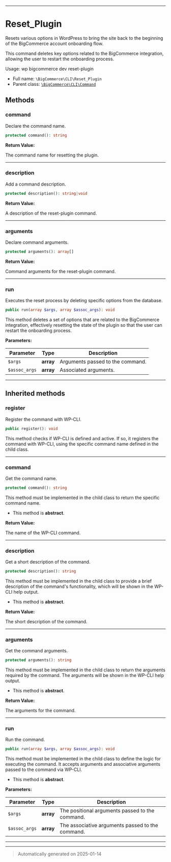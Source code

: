 ***

# Reset_Plugin

Resets various options in WordPress to bring the site back to the beginning of the BigCommerce account onboarding flow.

This command deletes key options related to the BigCommerce integration, allowing the user to restart the onboarding process.

Usage: wp bigcommerce dev reset-plugin

* Full name: `\BigCommerce\CLI\Reset_Plugin`
* Parent class: [`\BigCommerce\CLI\Command`](./classes/BigCommerce/CLI/Command.md)




## Methods


### command

Declare the command name.

```php
protected command(): string
```









**Return Value:**

The command name for resetting the plugin.




***

### description

Add a command description.

```php
protected description(): string|void
```









**Return Value:**

A description of the reset-plugin command.




***

### arguments

Declare command arguments.

```php
protected arguments(): array[]
```









**Return Value:**

Command arguments for the reset-plugin command.




***

### run

Executes the reset process by deleting specific options from the database.

```php
public run(array $args, array $assoc_args): void
```

This method deletes a set of options that are related to the BigCommerce integration, effectively resetting the state of the plugin
so that the user can restart the onboarding process.






**Parameters:**

| Parameter | Type | Description |
|-----------|------|-------------|
| `$args` | **array** | Arguments passed to the command. |
| `$assoc_args` | **array** | Associated arguments. |





***


## Inherited methods


### register

Register the command with WP-CLI.

```php
public register(): void
```

This method checks if WP-CLI is defined and active. If so, it registers the command
with WP-CLI, using the specific command name defined in the child class.










***

### command

Get the command name.

```php
protected command(): string
```

This method must be implemented in the child class to return the specific command name.


* This method is **abstract**.




**Return Value:**

The name of the WP-CLI command.




***

### description

Get a short description of the command.

```php
protected description(): string
```

This method must be implemented in the child class to provide a brief description
of the command's functionality, which will be shown in the WP-CLI help output.


* This method is **abstract**.




**Return Value:**

The short description of the command.




***

### arguments

Get the command arguments.

```php
protected arguments(): string
```

This method must be implemented in the child class to return the arguments
required by the command. The arguments will be shown in the WP-CLI help output.


* This method is **abstract**.




**Return Value:**

The arguments for the command.




***

### run

Run the command.

```php
public run(array $args, array $assoc_args): void
```

This method must be implemented in the child class to define the logic
for executing the command. It accepts arguments and associative arguments
passed to the command via WP-CLI.


* This method is **abstract**.



**Parameters:**

| Parameter | Type | Description |
|-----------|------|-------------|
| `$args` | **array** | The positional arguments passed to the command. |
| `$assoc_args` | **array** | The associative arguments passed to the command. |





***


***
> Automatically generated on 2025-01-14
